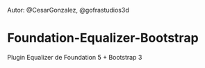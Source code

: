 Autor: @CesarGonzalez, @gofrastudios3d

# Foundation-Equalizer-Bootstrap
Plugin Equalizer de Foundation 5 + Bootstrap 3
